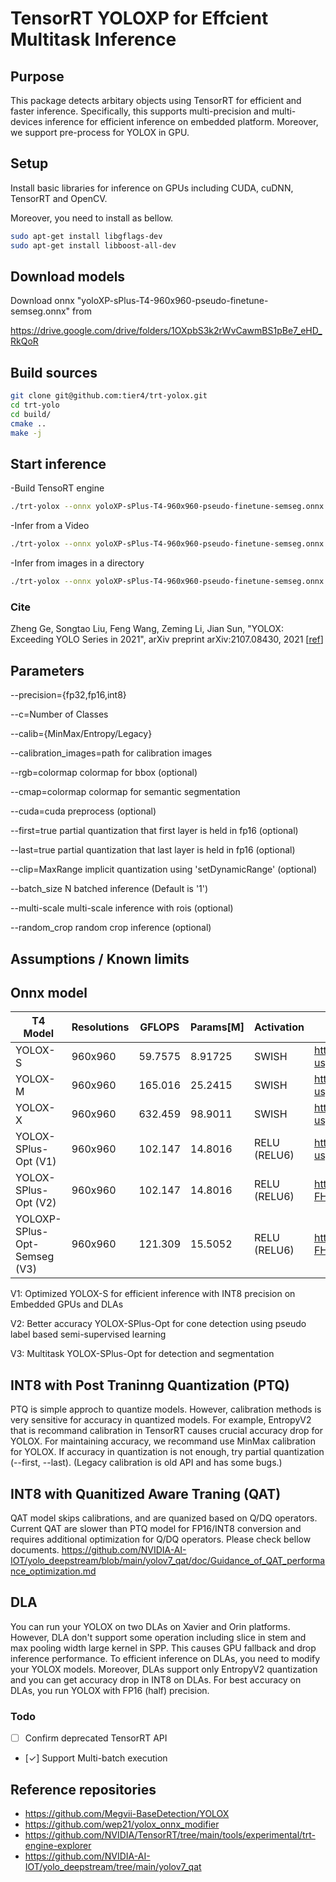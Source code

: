 # TensorRT YOLOXP for Effcient Multitask Inference

## Purpose

This package detects arbitary objects using TensorRT for efficient and faster inference.
Specifically, this supports multi-precision and multi-devices inference for efficient inference on embedded platform.
Moreover, we support pre-process for YOLOX in GPU.

## Setup

Install basic libraries for inference on GPUs including CUDA, cuDNN, TensorRT and OpenCV.

Moreover, you need to install as bellow.
```bash
sudo apt-get install libgflags-dev
sudo apt-get install libboost-all-dev
```

## Download models

Download onnx "yoloXP-sPlus-T4-960x960-pseudo-finetune-semseg.onnx" from

https://drive.google.com/drive/folders/1OXpbS3k2rWvCawmBS1pBe7_eHD_RkQoR

## Build sources

```bash
git clone git@github.com:tier4/trt-yolox.git
cd trt-yolo
cd build/
cmake ..
make -j
```

## Start inference

-Build TensoRT engine

```bash
./trt-yolox --onnx yoloXP-sPlus-T4-960x960-pseudo-finetune-semseg.onnx  --precision int8 --calib Entropy --clip 6.0
```

-Infer from a Video

```bash
./trt-yolox --onnx yoloXP-sPlus-T4-960x960-pseudo-finetune-semseg.onnx  --precision int8 --calib Entropy --clip 6.0 --c 8 --rgb ../data/t4.colormap --names ../data/t4.names --cmap ../data/bdd100k_semseg.csv [--cuda] --v VIDEO_PATH
```

-Infer from images in a directory
```bash
./trt-yolox --onnx yoloXP-sPlus-T4-960x960-pseudo-finetune-semseg.onnx  --precision int8 --calib Entropy --clip 6.0 --c 8 --rgb ../data/t4.colormap --names ../data/t4.names --cmap ../data/bdd100k_semseg.csv [--cuda] --d DIRECTORY_PATH
```


### Cite

Zheng Ge, Songtao Liu, Feng Wang, Zeming Li, Jian Sun, "YOLOX: Exceeding YOLO Series in 2021", arXiv preprint arXiv:2107.08430, 2021 [[ref](https://arxiv.org/abs/2107.08430)]


## Parameters

--precision={fp32,fp16,int8}

--c=Number of Classes

--calib={MinMax/Entropy/Legacy}

--calibration_images=path for calibration images

--rgb=colormap colormap for bbox (optional)

--cmap=colormap colormap for semantic segmentation

--cuda=cuda preprocess (optional)

--first=true partial quantization that first layer is held in fp16 (optional)

--last=true partial quantization that last layer is held in fp16 (optional)

--clip=MaxRange implicit quantization using 'setDynamicRange' (optional)

--batch_size N batched inference (Default is '1')

--multi-scale multi-scale inference with rois (optional)

--random_crop random crop inference (optional)

## Assumptions / Known limits

## Onnx model
| T4 Model | Resolutions | GFLOPS | Params[M] | Activation | Link |
|---|---|---|---|---|---|
| YOLOX-S | 960x960 | 59.7575 | 8.91725 | SWISH | https://drive.google.com/file/d/1qiUraIEgp45xC55ZhfvOS81e6FdGGOXN/view?usp=drive_link |
| YOLOX-M | 960x960 | 165.016 | 25.2415 | SWISH | https://drive.google.com/file/d/1zNf02RlBj6mmcUscE_8D4-VnZ1w4-gxt/view?usp=drive_link |
| YOLOX-X | 960x960 | 632.459 | 98.9011 | SWISH | https://drive.google.com/file/d/1T7Yy2xypSCtNonUmkAILnLtWWE8YzacQ/view?usp=drive_link |
| YOLOX-SPlus-Opt (V1) | 960x960 | 102.147 | 14.8016 | RELU (RELU6) | https://drive.google.com/file/d/1dp_luXzZhBr4kC4R65rl6OLNK95Dro_k/view?usp=drive_link |
| YOLOX-SPlus-Opt (V2) | 960x960 | 102.147 | 14.8016 | RELU (RELU6) | https://drive.google.com/file/d/1F5D0fVp7Wm6DUESxHei9GAX9eXlWl-FH/view?usp=drive_link |
| YOLOXP-SPlus-Opt-Semseg (V3) | 960x960 | 121.309 | 15.5052 | RELU (RELU6) | https://drive.google.com/file/d/1F5D0fVp7Wm6DUESxHei9GAX9eXlWl-FH/view?usp=drive_link |

V1: Optimized YOLOX-S for efficient inference with INT8 precision on Embedded GPUs and DLAs

V2: Better accuracy YOLOX-SPlus-Opt for cone detection using pseudo label based semi-supervised learning

V3: Multitask YOLOX-SPlus-Opt for detection and segmentation

## INT8 with Post Traninng Quantization (PTQ)

PTQ is simple approch to quantize models.
However, calibration methods is very sensitive for accuracy in quantized models.
For example, EntropyV2 that is recommand calibration in TensorRT causes crucial accuracy drop for YOLOX.
For maintaining accuracy, we recommand use MinMax calibration for YOLOX.
If accuracy in quantization is not enough, try partial quantization (--first, --last). 
(Legacy calibration is old API and has some bugs.)

## INT8 with Quanitized Aware Traning (QAT)

QAT model skips calibrations, and are quanized based on Q/DQ operators.
Current QAT  are slower than PTQ model for FP16/INT8 conversion and requires additional optimization for Q/DQ operators.
Please check bellow documents.
https://github.com/NVIDIA-AI-IOT/yolo_deepstream/blob/main/yolov7_qat/doc/Guidance_of_QAT_performance_optimization.md

## DLA

You can run your YOLOX on two DLAs on Xavier and Orin platforms.
However, DLA don't support some operation including slice in stem and  max pooling width large kernel in SPP.
This causes GPU fallback and drop inference performance.
To efficient inference on DLAs, you need to modify your YOLOX models.
Moreover, DLAs support only EntropyV2 quantization and you can get accuracy drop in INT8 on DLAs.
For best accuracy on DLAs, you run YOLOX with FP16 (half) precision.

### Todo

- [ ] Confirm deprecated TensorRT API
- [✓] Support Multi-batch execution

## Reference repositories

- <https://github.com/Megvii-BaseDetection/YOLOX>
- <https://github.com/wep21/yolox_onnx_modifier>
- <https://github.com/NVIDIA/TensorRT/tree/main/tools/experimental/trt-engine-explorer>
- <https://github.com/NVIDIA-AI-IOT/yolo_deepstream/tree/main/yolov7_qat>

